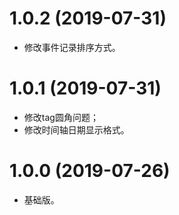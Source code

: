 # 1.0.2 (2019-07-31)
  * 修改事件记录排序方式。

# 1.0.1 (2019-07-31)
  * 修改tag圆角问题；
  * 修改时间轴日期显示格式。

# 1.0.0 (2019-07-26)
  * 基础版。